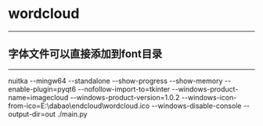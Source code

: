 # wordcloud
---
## 字体文件可以直接添加到font目录
---
nuitka --mingw64 --standalone --show-progress --show-memory --enable-plugin=pyqt6 --nofollow-import-to=tkinter --windows-product-name=imagecloud --windows-product-version=1.0.2 --windows-icon-from-ico=E:\\dabao\\endcloud\\wordcloud.ico --windows-disable-console --output-dir=out ./main.py
